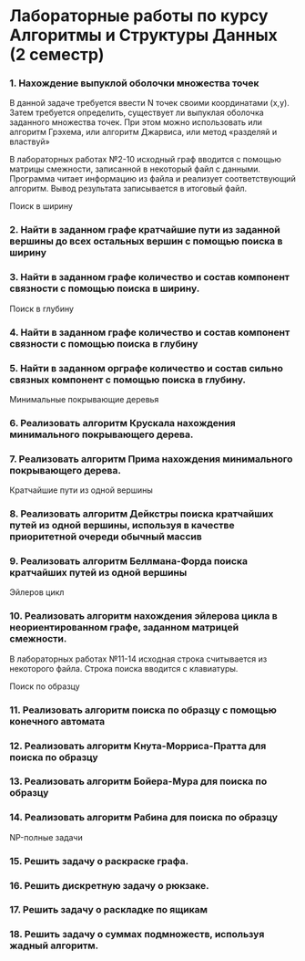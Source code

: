 # Лабораторные работы по курсу Алгоритмы и Структуры Данных (2 семестр)

### 1. Нахождение выпуклой оболочки множества точек

В данной задаче требуется ввести N точек своими координатами (x,y). Затем требуется определить, существует ли выпуклая оболочка заданного множества точек. При этом можно использовать или алгоритм Грэхема, или алгоритм Джарвиса, или метод «разделяй и властвуй»

В лабораторных работах №2-10 исходный граф вводится с помощью матрицы смежности, записанной в некоторый файл с данными. Программа читает информацию из файла и реализует соответствующий алгоритм. Вывод результата записывается в итоговый файл.

Поиск в ширину

### 2.	Найти в заданном графе кратчайшие пути из заданной вершины до всех остальных вершин с помощью поиска в ширину

### 3.	Найти в заданном графе количество и состав компонент связности с помощью поиска в ширину.

Поиск в глубину

### 4.	Найти в заданном графе количество и состав компонент связности с помощью поиска в глубину

### 5.	Найти в заданном орграфе количество и состав сильно связных компонент с помощью поиска в глубину.

Минимальные покрывающие деревья

### 6.	Реализовать алгоритм Крускала нахождения минимального покрывающего дерева.

### 7.	Реализовать алгоритм Прима нахождения минимального покрывающего дерева.

Кратчайшие пути из одной вершины

### 8.	Реализовать алгоритм Дейкстры поиска кратчайших путей из одной вершины, используя в качестве приоритетной очереди обычный массив

### 9.	Реализовать алгоритм Беллмана-Форда поиска кратчайших путей из одной вершины

Эйлеров цикл

### 10.	Реализовать алгоритм нахождения эйлерова цикла в неориентированном графе, заданном матрицей смежности.

В лабораторных работах №11-14 исходная строка считывается из некоторого файла. Строка поиска вводится с клавиатуры.

Поиск по образцу

### 11.	Реализовать алгоритм поиска по образцу с помощью конечного автомата

### 12.	Реализовать алгоритм Кнута-Морриса-Пратта для поиска по образцу

### 13.	Реализовать алгоритм Бойера-Мура для поиска по образцу

### 14.	Реализовать алгоритм Рабина для поиска по образцу

NP-полные задачи

### 15.	Решить задачу о раскраске графа.

### 16.	Решить дискретную задачу о рюкзаке.

### 17.	Решить задачу о раскладке по ящикам

### 18.	Решить задачу о суммах подмножеств, используя жадный алгоритм.
